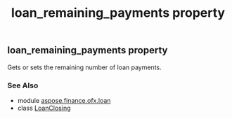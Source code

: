 ﻿---
title: loan_remaining_payments property
second_title: Aspose.Finance for Python via .NET API References
description: 
type: docs
weight: 170
url: /python-net/aspose.finance.ofx.loan/loanclosing/loan_remaining_payments/
is_root: false
---

## loan_remaining_payments property


Gets or sets the remaining number of loan payments.

### See Also
* module [aspose.finance.ofx.loan](../../)
* class [LoanClosing](/finance/python-net/aspose.finance.ofx.loan/loanclosing)
